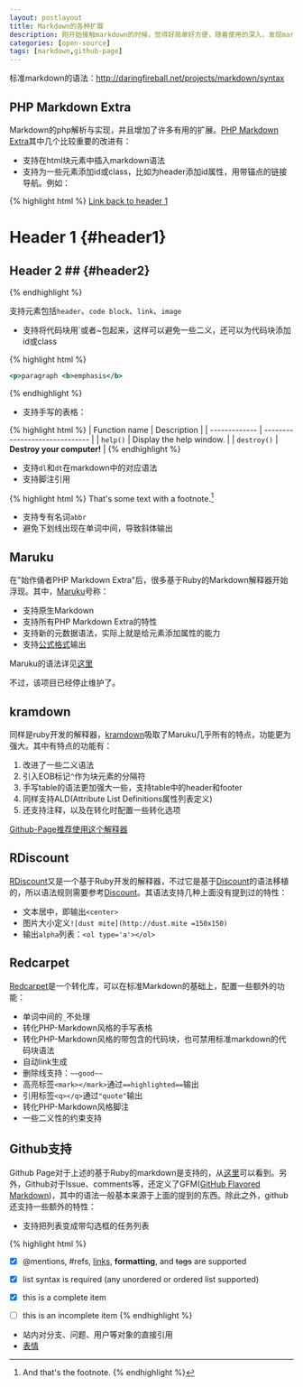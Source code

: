 ```yaml
---
layout: postlayout
title: Markdown的各种扩展
description: 刚开始接触markdown的时候，觉得好简单好方便，随着使用的深入，发现markdown好像在很多地方有很多不同的实现，语法特性各不相同，顿时陷入迷茫。
categories: [open-source]
tags: [markdown,github-page]
---
```


标准markdown的语法：<http://daringfireball.net/projects/markdown/syntax>

## PHP Markdown Extra ##

Markdown的php解析与实现，并且增加了许多有用的扩展。[PHP Markdown Extra](https://michelf.ca/projects/php-markdown/extra/)其中几个比较重要的改进有：

- 支持在html块元素中插入markdown语法
- 支持为一些元素添加id或class，比如为header添加id属性，用带锚点的链接导航。例如：

{% highlight html %}
[Link back to header 1](#header1)

Header 1            {#header1}
========

## Header 2 ##      {#header2}
{% endhighlight %}


支持元素包括`header`、`code block`、`link`、`image`

- 支持将代码块用\`或者~包起来，这样可以避免一些二义，还可以为代码块添加id或class

{% highlight html %}
~~~~~~~~~~~~~~~~~~~~~~~~~~~~ {.html #example-1}
<p>paragraph <b>emphasis</b>
~~~~~~~~~~~~~~~~~~~~~~~~~~~~
{% endhighlight %}

- 支持手写的表格：

{% highlight html %}
| Function name | Description                    |
| ------------- | ------------------------------ |
| `help()`      | Display the help window.       |
| `destroy()`   | **Destroy your computer!**     |
{% endhighlight %}

- 支持`dl`和`dt`在markdown中的对应语法
- 支持脚注引用

{% highlight html %}
That's some text with a footnote.[^1]

[^1]: And that's the footnote.
{% endhighlight %}

- 支持专有名词`abbr`
- 避免下划线出现在单词中间，导致斜体输出


## Maruku ##

在"始作俑者PHP Markdown Extra"后，很多基于Ruby的Markdown解释器开始浮现。其中，[Maruku](https://github.com/bhollis/maruku)号称：

- 支持原生Markdown
- 支持所有PHP Markdown Extra的特性
- 支持新的元数据语法，实际上就是给元素添加属性的能力
- 支持[公式格式](https://github.com/bhollis/maruku/blob/master/docs/math.md)输出

Maruku的语法详见[这里](https://github.com/bhollis/maruku/blob/master/docs/markdown_syntax.md)

不过，该项目已经停止维护了。

## kramdown ##

同样是ruby开发的解释器，[kramdown](http://kramdown.gettalong.org/quickref.html)吸取了Maruku几乎所有的特点，功能更为强大。其中有特点的功能有：

1. 改进了一些二义语法
2. 引入EOB标记`^`作为块元素的分隔符
3. 手写table的语法更加强大一些，支持table中的header和footer
4. 同样支持ALD(Attribute List Definitions属性列表定义)
5. 还支持注释，以及在转化时配置一些转化选项 

[Github-Page推荐使用这个解释器](https://help.github.com/articles/migrating-your-pages-site-from-maruku)

## RDiscount ##

[RDiscount](http://dafoster.net/projects/rdiscount/)又是一个基于Ruby开发的解释器，不过它是基于[Discount](http://www.pell.portland.or.us/~orc/Code/discount/)的语法移植的，所以语法规则需要参考[Discount](http://www.pell.portland.or.us/~orc/Code/discount/#Language.extensions)。其语法支持几种上面没有提到过的特性：

- 文本居中，即输出`<center>`
- 图片大小定义`![dust mite](http://dust.mite =150x150)`
- 输出`alpha`列表：`<ol type='a'></ol>`

## Redcarpet ##

[Redcarpet](https://github.com/vmg/redcarpet)是一个转化库，可以在标准Markdown的基础上，配置一些额外的功能：

- 单词中间的`_`不处理
- 转化PHP-Markdown风格的手写表格
- 转化PHP-Markdown风格的带包含的代码块，也可禁用标准markdown的代码块语法
- 自动link生成
- 删除线支持：`~~good~~`
- 高亮标签`<mark></mark>`通过`==highlighted==`输出
- 引用标签`<q></q>`通过`"quote"`输出
- 转化PHP-Markdown风格脚注
- 一些二义性的约束支持

## Github支持 ##

Github Page对于上述的基于Ruby的markdown是支持的，从[这里](https://pages.github.com/versions/)可以看到。另外，Github对于Issue、comments等，还定义了GFM([GitHub Flavored Markdown](https://help.github.com/articles/github-flavored-markdown))，其中的语法一般基本来源于上面的提到的东西。除此之外，github还支持一些额外的特性：

- 支持把列表变成带勾选框的任务列表

{% highlight html %}
- [x] @mentions, #refs, [links](), **formatting**, and <del>tags</del> are supported 
- [x] list syntax is required (any unordered or ordered list supported) 
- [x] this is a complete item 
- [ ] this is an incomplete item
{% endhighlight %}


- 站内对分支、问题、用户等对象的直接引用
- [表情](http://www.emoji-cheat-sheet.com/)